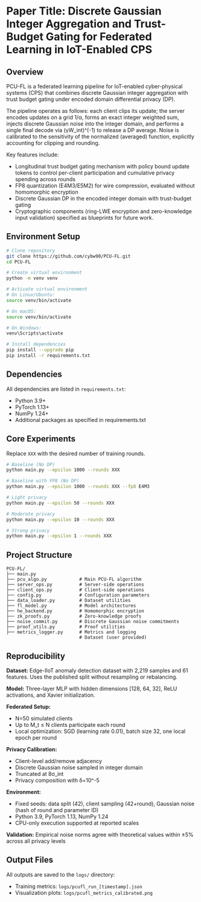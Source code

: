 # Paper Title:  Discrete Gaussian Integer Aggregation and Trust-Budget Gating for Federated Learning in IoT-Enabled CPS

## Overview

PCU-FL is a federated learning pipeline for IoT-enabled cyber-physical systems (CPS) that combines discrete Gaussian integer aggregation with trust budget gating under encoded domain differential privacy (DP). 

The pipeline operates as follows: each client clips its update; the server encodes updates on a grid 1/α, forms an exact integer weighted sum, injects discrete Gaussian noise into the integer domain, and performs a single final decode via (γW_int)^(-1) to release a DP average. Noise is calibrated to the sensitivity of the normalized (averaged) function, explicitly accounting for clipping and rounding.

Key features include:
- Longitudinal trust budget gating mechanism with policy bound update tokens to control per-client participation and cumulative privacy spending across rounds
- FP8 quantization (E4M3/E5M2) for wire compression, evaluated without homomorphic encryption
- Discrete Gaussian DP in the encoded integer domain with trust-budget gating
- Cryptographic components (ring-LWE encryption and zero-knowledge input validation) specified as blueprints for future work.


## Environment Setup

```bash
# Clone repository
git clone https://github.com/cybw90/PCU-FL.git
cd PCU-FL

# Create virtual environment
python -m venv venv

# Activate virtual environment
# On Linux/Ubuntu:
source venv/bin/activate

# On macOS:
source venv/bin/activate

# On Windows:
venv\Scripts\activate

# Install dependencies
pip install --upgrade pip
pip install -r requirements.txt
```

## Dependencies

All dependencies are listed in `requirements.txt`:
- Python 3.9+
- PyTorch 1.13+
- NumPy 1.24+
- Additional packages as specified in requirements.txt

## Core Experiments

Replace `XXX` with the desired number of training rounds.

```bash
# Baseline (No DP)
python main.py --epsilon 1000 --rounds XXX

# Baseline with FP8 (No DP)
python main.py --epsilon 1000 --rounds XXX --fp8 E4M3

# Light privacy
python main.py --epsilon 50 --rounds XXX

# Moderate privacy
python main.py --epsilon 10 --rounds XXX

# Strong privacy
python main.py --epsilon 1 --rounds XXX
```

## Project Structure

```
PCU-FL/
├── main.py                
├── pcu_algo.py            # Main PCU-FL algorithm
├── server_ops.py          # Server-side operations
├── client_ops.py          # Client-side operations
├── config.py              # Configuration parameters
├── data_loader.py         # Dataset utilities
├── fl_model.py            # Model architectures
├── he_backend.py          # Homomorphic encryption 
├── zk_proofs.py           # Zero-knowledge proofs 
├── noise_commit.py        # Discrete Gaussian noise commitments 
├── proof_utils.py         # Proof utilities 
├── metrics_logger.py      # Metrics and logging
                           # Dataset (user provided)
```

## Reproducibility

**Dataset:** Edge-IIoT anomaly detection dataset with 2,219 samples and 61 features. Uses the published split without resampling or rebalancing.

**Model:** Three-layer MLP with hidden dimensions [128, 64, 32], ReLU activations, and Xavier initialization.

**Federated Setup:** 
- N=50 simulated clients
- Up to M_t ≤ N clients participate each round
- Local optimization: SGD (learning rate 0.01), batch size 32, one local epoch per round

**Privacy Calibration:**
- Client-level add/remove adjacency
- Discrete Gaussian noise sampled in integer domain
- Truncated at 8σ_int
- Privacy composition with δ=10^-5

**Environment:**
- Fixed seeds: data split (42), client sampling (42+round), Gaussian noise (hash of round and parameter ID)
- Python 3.9, PyTorch 1.13, NumPy 1.24
- CPU-only execution supported at reported scales

**Validation:** Empirical noise norms agree with theoretical values within ±5% across all privacy levels

## Output Files

All outputs are saved to the `logs/` directory:
- Training metrics: `logs/pcufl_run_[timestamp].json`
- Visualization plots: `logs/pcufl_metrics_calibrated.png`

